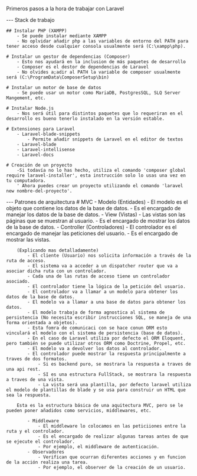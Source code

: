 Primeros pasos a la hora de trabajar con Laravel

--- Stack de trabajo
    
    ## Instalar PHP (XAMPP)
        - Se puede instalar mediante XAMPP
        - No oplvidar añadir php a las variables de entorno del PATH para tener acceso desde cualquier consola usualmente será (C:\xampp\php).

    # Instalar un gestor de dependencias (Composer)
        - Esto nos ayudará en la inclusion de más paquetes de desarrollo
        - Composer es el destor de dependencias de Laravel
        - No olvides a;adir al PATH la variable de composer usualmente será (C:\ProgramData\ComposerSetup\bin)
    
    # Instalar un motor de base de datos
        - Se puede usar un motor como MariaDB, PostgresSQL, SLQ Server Mangement, etc.

    # Instalar Node.js
        - Nos será útil para distintos paquetes que lo requeriran en el desarrollo es bueno tenerlo instalado en la versión estable.
    
    # Extensiones para Laravel
        - Laravel-blade-snippets
            - Permite añadir snippets de Laravel en el editor de textos
        - Laravel-blade
        - Laravel-intellisense
        - Laravel-docs

    # Creación de un proyecto
        -Si todavía no lo has hecho, utiliza el comando 'composer global require laravel-installer', esta instrucción solo lo usas una vez en tu computadora.
        ' Ahora puedes crear un proyecto utilizando el comando 'laravel new nombre-del-proyecto'.

--- Patrones de arquitectura
    # MVC
        - Modelo (Entidades)
            - El modelo es el objeto que contiene los datos de la base de datos.
            - Es el encargado de manejar los datos de la base de datos.
        - View (Vistas)
            - Las vistas son las páginas que se muestran al usuario.
            - Es el encargado de mostrar los datos de la base de datos.
        - Controller (Controladores)
            - El controlador es el encargado de manejar las peticiones del usuario.
            - Es el encargado de mostrar las vistas.
        
        (Explicando mas detalladamente)
            - El cliente (Usuario) nos solicita información a través de la ruta de acceso.
            - El sistema va a acceder a un dispatcher router que va a asociar dicha ruta con un controlador.
            - Cada una de las rutas de acceso tiene un controlador asociado.
            - El controlador tiene la lógica de la petición del usuario.
            - El controlador va a llamar a un modelo para obtener los datos de la base de datos.
            - El modelo va a llamar a una base de datos para obtener los datos.
            - El modelo trabaja de forma agnostica al sistema de persistencia (No necesita escribir instrucciones SQL, se maneja de una forma orientada a objetos).
            - Esta fomra de comunicaci con se hace conun ORM esto vinculará el modelo con el sistema de persistencia (base de datos).
            - En el caso de Laravel utiliza por defecto el ORM Eloquent, pero también se puede utilizar otros ORM como Doctrine, Propel, etc.
            - El modelo va a devolver los datos al controlador.
            - El controlador puede mostrar la respuesta principalmente a traves de dos formatos.
                - Si es backend puro, se mostrara la respuesta a traves de una api rest.
                - SI es una estructura FullStack, se mostrara la respuesta a traves de una vista.
                - La vista será una plantilla, por defecto laravel utiliza el modelo de plantillas de blade y se usa para construir un HTML que sea la respuesta.

        Esta es la estructura básica de una aquitectura MVC, pero se le pueden poner añadidos como servicios, middlewares, etc.

            - Middleware
                - El middleware lo colocamos en las peticiiones entre la ruta y el controlador.
                - Es el encargado de realizar algunas tareas antes de que se ejecute el controlador.
                - Por ejemplo, el middleware de autenticación.
            - Observadores
                - Verifican que ocurran diferentes acciones y en funcion de la acción realiza una tarea.
                - Por ejemplo, el observer de la creación de un usuario.